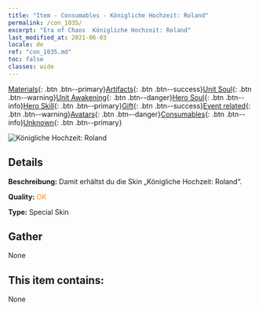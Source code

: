 ```yaml
---
title: "Item - Consumables - Königliche Hochzeit: Roland"
permalink: /con_1035/
excerpt: "Era of Chaos  Königliche Hochzeit: Roland"
last_modified_at: 2021-06-03
locale: de
ref: "con_1035.md"
toc: false
classes: wide
---
```

 [Materials](/ItemsDE/){: .btn .btn--primary}[Artifacts](/ItemsDE/Artifacts/){: .btn .btn--success}[Unit Soul](/ItemsDE/UnitSoul/){: .btn .btn--warning}[Unit Awakening](/ItemsDE/UnitAwakening/){: .btn .btn--danger}[Hero Soul](/ItemsDE/HeroSoul/){: .btn .btn--info}[Hero Skill](/ItemsDE/HeroSkill/){: .btn .btn--primary}[Gift](/ItemsDE/Gift/){: .btn .btn--success}[Event related](/ItemsDE/Events/){: .btn .btn--warning}[Avatars](/ItemsDE/Avatars/){: .btn .btn--danger}[Consumables](/ItemsDE/Consumables/){: .btn .btn--info}[Unknown](/ItemsDE/Unknown/){: .btn .btn--primary}

 ![Königliche Hochzeit: Roland](/images/h/h_Roland7.jpg)

## Details
 **Beschreibung:** Damit erhältst du die Skin „Königliche Hochzeit: Roland“.

 **Quality:** <span style="color: #FF8C00">OK</span>

 **Type:** Special Skin

## Gather

  None

## This item contains:

  None

